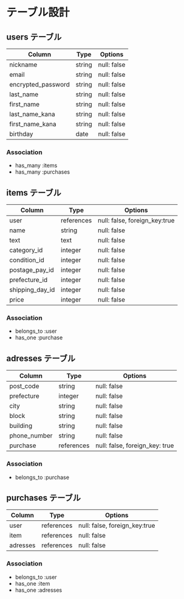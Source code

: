 # テーブル設計

## users テーブル

| Column             | Type   | Options     |
| ------------------ | ------ | ----------- |
| nickname           | string | null: false |
| email              | string | null: false |
| encrypted_password | string | null: false |
| last_name          | string | null: false |
| first_name         | string | null: false |
| last_name_kana     | string | null: false |
| first_name_kana    | string | null: false |
| birthday           | date   | null: false |

### Association

- has_many :items
- has_many :purchases


## items テーブル

| Column          | Type       | Options                       |
| --------------- | ---------- | ----------------------------- |
| user            | references | null: false, foreign_key:true |
| name            | string     | null: false                   |
| text            | text       | null: false                   |
| category_id     | integer    | null: false                   |
| condition_id    | integer    | null: false                   |
| postage_pay_id  | integer    | null: false                   | 
| prefecture_id   | integer    | null: false                   |
| shipping_day_id | integer    | null: false                   |
| price           | integer    | null: false                   |

### Association

- belongs_to  :user
- has_one  :purchase


## adresses テーブル

| Column         | Type        | Options                        |
| -------------- | ----------- | ------------------------------ |
| post_code      | string      | null: false                    |
| prefecture     | integer     | null: false                    |
| city           | string      | null: false                    |
| block          | string      | null: false                    |
| building       | string      | null: false                    |
| phone_number   | string      | null: false                    |
| purchase       | references  | null: false, foreign_key: true |

### Association

- belongs_to :purchase


## purchases テーブル

| Column    | Type       | Options                       |
| --------- | ---------- | ----------------------------  |
| user      | references | null: false, foreign_key:true |
| item      | references | null: false                   |
| adresses  | references | null: false                   |

### Association

- belongs_to :user
- has_one :item
- has_one :adresses
